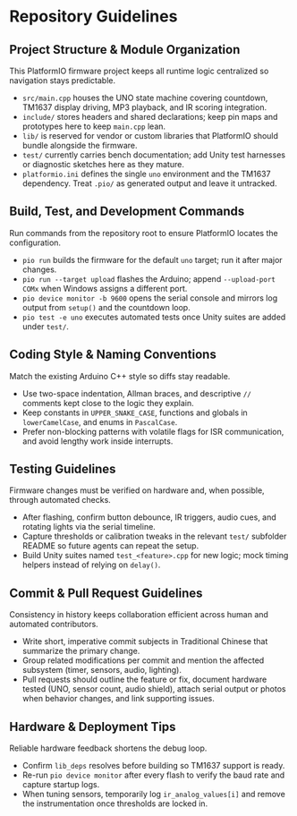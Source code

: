# Repository Guidelines

## Project Structure & Module Organization
This PlatformIO firmware project keeps all runtime logic centralized so navigation stays predictable.
- `src/main.cpp` houses the UNO state machine covering countdown, TM1637 display driving, MP3 playback, and IR scoring integration.
- `include/` stores headers and shared declarations; keep pin maps and prototypes here to keep `main.cpp` lean.
- `lib/` is reserved for vendor or custom libraries that PlatformIO should bundle alongside the firmware.
- `test/` currently carries bench documentation; add Unity test harnesses or diagnostic sketches here as they mature.
- `platformio.ini` defines the single `uno` environment and the TM1637 dependency. Treat `.pio/` as generated output and leave it untracked.

## Build, Test, and Development Commands
Run commands from the repository root to ensure PlatformIO locates the configuration.
- `pio run` builds the firmware for the default `uno` target; run it after major changes.
- `pio run --target upload` flashes the Arduino; append `--upload-port COMx` when Windows assigns a different port.
- `pio device monitor -b 9600` opens the serial console and mirrors log output from `setup()` and the countdown loop.
- `pio test -e uno` executes automated tests once Unity suites are added under `test/`.

## Coding Style & Naming Conventions
Match the existing Arduino C++ style so diffs stay readable.
- Use two-space indentation, Allman braces, and descriptive `//` comments kept close to the logic they explain.
- Keep constants in `UPPER_SNAKE_CASE`, functions and globals in `lowerCamelCase`, and enums in `PascalCase`.
- Prefer non-blocking patterns with volatile flags for ISR communication, and avoid lengthy work inside interrupts.

## Testing Guidelines
Firmware changes must be verified on hardware and, when possible, through automated checks.
- After flashing, confirm button debounce, IR triggers, audio cues, and rotating lights via the serial timeline.
- Capture thresholds or calibration tweaks in the relevant `test/` subfolder README so future agents can repeat the setup.
- Build Unity suites named `test_<feature>.cpp` for new logic; mock timing helpers instead of relying on `delay()`.

## Commit & Pull Request Guidelines
Consistency in history keeps collaboration efficient across human and automated contributors.
- Write short, imperative commit subjects in Traditional Chinese that summarize the primary change.
- Group related modifications per commit and mention the affected subsystem (timer, sensors, audio, lighting).
- Pull requests should outline the feature or fix, document hardware tested (UNO, sensor count, audio shield), attach serial output or photos when behavior changes, and link supporting issues.

## Hardware & Deployment Tips
Reliable hardware feedback shortens the debug loop.
- Confirm `lib_deps` resolves before building so TM1637 support is ready.
- Re-run `pio device monitor` after every flash to verify the baud rate and capture startup logs.
- When tuning sensors, temporarily log `ir_analog_values[i]` and remove the instrumentation once thresholds are locked in.
